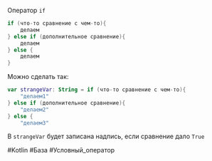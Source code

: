 Оператор `if` 
```Kotlin
if (что-то сравнение с чем-то){
	делаем
} else if (дополнительное сравнение){
	делаем
} else {
	делаем
}
```
Можно сделать так:
```Kotlin
var strangeVar: String = if (что-то сравнение с чем-то){
	"делаем1"
} else if (дополнительное сравнение){
	"делаем2"
} else {
	"делаем3"
```
В `strangeVar` будет записана надпись, если сравнение дало `True` 

#Kotlin #База #Условный_оператор